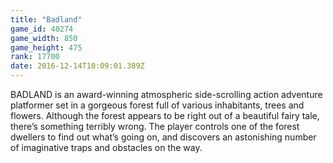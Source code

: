```yaml
---
title: "Badland"
game_id: 40274
game_width: 850
game_height: 475
rank: 17700
date: 2016-12-14T10:09:01.389Z
---
```

BADLAND is an award-winning atmospheric side-scrolling action adventure platformer set in a gorgeous forest full of various inhabitants, trees and flowers. Although the forest appears to be right out of a beautiful fairy tale, there’s something terribly wrong. The player controls one of the forest dwellers to find out what’s going on, and discovers an astonishing number of imaginative traps and obstacles on the way.